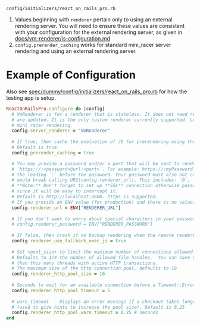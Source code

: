 `config/initializers/react_on_rails_pro.rb`

1. Values beginning with `renderer` pertain only to using an external rendering server. You will need to ensure these values are consistent with your configuration for the external rendering server, as given in [docs/vm-renderer/js-configuration.md](./vm-renderer/js-configuration.md)
2. `config.prerender_caching` works for standard mini_racer server rendering and using an external rendering server.

# Example of Configuration

Also see [spec/dummy/config/initializers/react_on_rails_pro.rb](../../spec/dummy/config/initializers/react_on_rails_pro.rb) for how the testing app is setup.

```ruby
ReactOnRailsPro.configure do |config|
  # VmRenderer is for a renderer that is stateless. It does not need restarting when the JS bundles 
  # are updated. It is the only custom renderer currently supported. Leave blank to use the standard
  # mini_racer rendering.
  config.server_renderer = "VmRenderer"
  
  # If true, then cache the evaluation of JS for prerendering using the standard Rails cache.
  # Default is true.
  config.prerender_caching = true

  # You may provide a password and/or a port that will be sent to renderer for simple authentication. 
  # `https://:<password>@url:<port>`. For example: https://:myPassword1@renderer:3800. Don't forget
  # the leading `:` before the password. Your password must also not contain certain characters that
  # would break calling URI(config.renderer_url). This includes: `@`, `#`, '/'.
  # **Note:** Don't forget to set up **SSL** connection otherwise password will useless
  # since it will be easy to intercept it.
  # Default is http://localhost:3800. https is supported. 
  # If you provide an ENV value (for production) and there is no value, then you get the default.
  config.renderer_url = ENV["RENDERER_URL"] 
 
  # If you don't want to worry about special characters in your password within the url, use this config value
  # config.renderer_password = ENV["RENDERER_PASSWORD"]
  
  # If false, then crash if no backup rendering when the remote renderer is not available
  config.renderer_use_fallback_exec_js = true
  
  # Set +pool_size+ to limit the maximum number of connections allowed.
  # Defaults to 1/4 the number of allowed file handles.  You can have no more
  # than this many threads with active HTTP transactions.
  # The maximum size of the http connection pool, defaults to 10
  config.renderer_http_pool_size = 10
 
  # Seconds to wait for an available connection before a Timeout::Error is raised, defaults to 5
  config.renderer_http_pool_timeout = 5
  
  # warn_timeout  - Displays an error message if a checkout takes longer that the given time in seconds
  # (used to give hints to increase the pool size). Default is 0.25
  config.renderer_http_pool_warn_timeout = 0.25 # seconds
end
```
